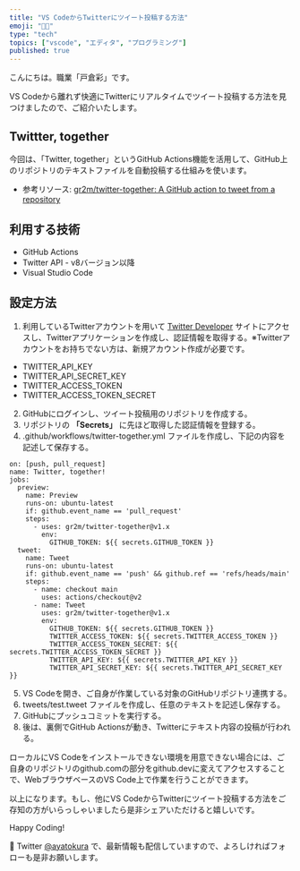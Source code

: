 ```yaml
---
title: "VS CodeからTwitterにツイート投稿する方法"
emoji: "👩‍💻"
type: "tech"
topics: ["vscode", "エディタ", "プログラミング"]
published: true
---
```


こんにちは。職業「戸倉彩」です。

VS Codeから離れず快適にTwitterにリアルタイムでツイート投稿する方法を見つけましたので、ご紹介いたします。

## Twittter, together
今回は、「Twitter, together」というGitHub Actions機能を活用して、GitHub上のリポジトリのテキストファイルを自動投稿する仕組みを使います。
* 参考リソース: [gr2m/twitter-together: A GitHub action to tweet from a repository](https://github.com/gr2m/twitter-together)

## 利用する技術
* GitHub Actions
* Twitter API - v8バージョン以降
* Visual Studio Code

## 設定方法
1. 利用しているTwitterアカウントを用いて [Twitter Developer](https://developer.twitter.com/en/apps) サイトにアクセスし、Twitterアプリケーションを作成し、認証情報を取得する。※Twitterアカウントをお持ちでない方は、新規アカウント作成が必要です。
  * TWITTER_API_KEY
  * TWITTER_API_SECRET_KEY
  * TWITTER_ACCESS_TOKEN
  * TWITTER_ACCESS_TOKEN_SECRET
2. GitHubにログインし、ツイート投稿用のリポジトリを作成する。
3. リポジトリの **「Secrets」** に先ほど取得した認証情報を登録する。
4. .github/workflows/twitter-together.yml ファイルを作成し、下記の内容を記述して保存する。
```
on: [push, pull_request]
name: Twitter, together!
jobs:
  preview:
    name: Preview
    runs-on: ubuntu-latest
    if: github.event_name == 'pull_request'
    steps:
      - uses: gr2m/twitter-together@v1.x
        env:
          GITHUB_TOKEN: ${{ secrets.GITHUB_TOKEN }}
  tweet:
    name: Tweet
    runs-on: ubuntu-latest
    if: github.event_name == 'push' && github.ref == 'refs/heads/main'
    steps:
      - name: checkout main
        uses: actions/checkout@v2
      - name: Tweet
        uses: gr2m/twitter-together@v1.x
        env:
          GITHUB_TOKEN: ${{ secrets.GITHUB_TOKEN }}
          TWITTER_ACCESS_TOKEN: ${{ secrets.TWITTER_ACCESS_TOKEN }}
          TWITTER_ACCESS_TOKEN_SECRET: ${{ secrets.TWITTER_ACCESS_TOKEN_SECRET }}
          TWITTER_API_KEY: ${{ secrets.TWITTER_API_KEY }}
          TWITTER_API_SECRET_KEY: ${{ secrets.TWITTER_API_SECRET_KEY }}
```
5. VS Codeを開き、ご自身が作業している対象のGitHubリポジトリ連携する。
6. tweets/test.tweet ファイルを作成し、任意のテキストを記述し保存する。
7. GitHubにプッシュコミットを実行する。
8. 後は、裏側でGitHub Actionsが動き、Twitterにテキスト内容の投稿が行われる。

ローカルにVS Codeをインストールできない環境を用意できない場合には、ご自身のリポジトリのgithub.comの部分をgithub.devに変えてアクセスすることで、WebブラウザベースのVS Code上で作業を行うことができます。

以上になります。もし、他にVS CodeからTwitterにツイート投稿する方法をご存知の方がいらっしゃいましたら是非シェアいただけると嬉しいです。

Happy Coding!

📱 Twitter [@ayatokura](https://twitter.com/ayatokura) で、最新情報も配信していますので、よろしければフォローも是非お願いします。